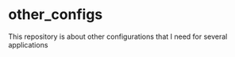 # other_configs
This repository is about other configurations that I need for several applications 
